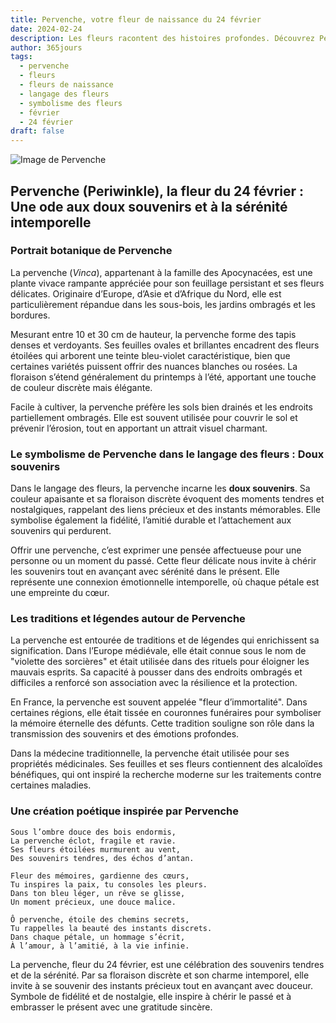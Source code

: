 ```yaml
---
title: Pervenche, votre fleur de naissance du 24 février
date: 2024-02-24
description: Les fleurs racontent des histoires profondes. Découvrez Pervenche, votre fleur de naissance du 24 février, ses symboles et récits fascinants. Plongez dans sa signification et son langage unique dans l'art floral.
author: 365jours
tags:
  - pervenche
  - fleurs
  - fleurs de naissance
  - langage des fleurs
  - symbolisme des fleurs
  - février
  - 24 février
draft: false
---
```



![Image de Pervenche](https://cdn.pixabay.com/photo/2022/03/31/05/09/flower-7102225_1280.jpg#center)


## Pervenche (Periwinkle), la fleur du 24 février : Une ode aux doux souvenirs et à la sérénité intemporelle

### Portrait botanique de Pervenche

La pervenche (_Vinca_), appartenant à la famille des Apocynacées, est une plante vivace rampante appréciée pour son feuillage persistant et ses fleurs délicates. Originaire d’Europe, d’Asie et d’Afrique du Nord, elle est particulièrement répandue dans les sous-bois, les jardins ombragés et les bordures.

Mesurant entre 10 et 30 cm de hauteur, la pervenche forme des tapis denses et verdoyants. Ses feuilles ovales et brillantes encadrent des fleurs étoilées qui arborent une teinte bleu-violet caractéristique, bien que certaines variétés puissent offrir des nuances blanches ou rosées. La floraison s’étend généralement du printemps à l’été, apportant une touche de couleur discrète mais élégante.

Facile à cultiver, la pervenche préfère les sols bien drainés et les endroits partiellement ombragés. Elle est souvent utilisée pour couvrir le sol et prévenir l’érosion, tout en apportant un attrait visuel charmant.

### Le symbolisme de Pervenche dans le langage des fleurs : Doux souvenirs

Dans le langage des fleurs, la pervenche incarne les **doux souvenirs**. Sa couleur apaisante et sa floraison discrète évoquent des moments tendres et nostalgiques, rappelant des liens précieux et des instants mémorables. Elle symbolise également la fidélité, l’amitié durable et l’attachement aux souvenirs qui perdurent.

Offrir une pervenche, c’est exprimer une pensée affectueuse pour une personne ou un moment du passé. Cette fleur délicate nous invite à chérir les souvenirs tout en avançant avec sérénité dans le présent. Elle représente une connexion émotionnelle intemporelle, où chaque pétale est une empreinte du cœur.

### Les traditions et légendes autour de Pervenche

La pervenche est entourée de traditions et de légendes qui enrichissent sa signification. Dans l’Europe médiévale, elle était connue sous le nom de "violette des sorcières" et était utilisée dans des rituels pour éloigner les mauvais esprits. Sa capacité à pousser dans des endroits ombragés et difficiles a renforcé son association avec la résilience et la protection.

En France, la pervenche est souvent appelée "fleur d’immortalité". Dans certaines régions, elle était tissée en couronnes funéraires pour symboliser la mémoire éternelle des défunts. Cette tradition souligne son rôle dans la transmission des souvenirs et des émotions profondes.

Dans la médecine traditionnelle, la pervenche était utilisée pour ses propriétés médicinales. Ses feuilles et ses fleurs contiennent des alcaloïdes bénéfiques, qui ont inspiré la recherche moderne sur les traitements contre certaines maladies.

### Une création poétique inspirée par Pervenche

```
Sous l’ombre douce des bois endormis,  
La pervenche éclot, fragile et ravie.  
Ses fleurs étoilées murmurent au vent,  
Des souvenirs tendres, des échos d’antan.  

Fleur des mémoires, gardienne des cœurs,  
Tu inspires la paix, tu consoles les pleurs.  
Dans ton bleu léger, un rêve se glisse,  
Un moment précieux, une douce malice.  

Ô pervenche, étoile des chemins secrets,  
Tu rappelles la beauté des instants discrets.  
Dans chaque pétale, un hommage s’écrit,  
À l’amour, à l’amitié, à la vie infinie.  
```

La pervenche, fleur du 24 février, est une célébration des souvenirs tendres et de la sérénité. Par sa floraison discrète et son charme intemporel, elle invite à se souvenir des instants précieux tout en avançant avec douceur. Symbole de fidélité et de nostalgie, elle inspire à chérir le passé et à embrasser le présent avec une gratitude sincère.

